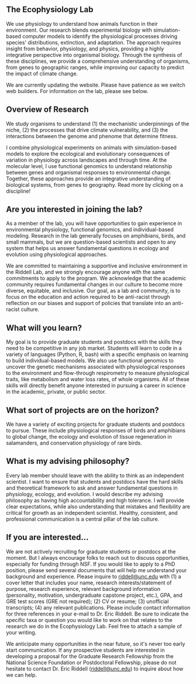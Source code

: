 ## The Ecophysiology Lab

We use physiology to understand how animals function in their environment. Our research blends experimental biology with simulation-based computer models to identify the physiological processes driving species' distributions, extinction, and adaptation. The approach requires insight from behavior, physiology, and physics, providing a highly integrative perspective into organismal biology. Through the synthesis of these disciplines, we provide a comprehensive understanding of organisms, from genes to geographic ranges, while improving our capacity to predict the impact of climate change.

We are currently updating the website. Please have patience as we switch web builders. For information on the lab, please see below.

## Overview of Research

We study organisms to understand (1) the mechanistic underpinnings of the niche, (2) the processes that drive climate vulnerability, and (3) the interactions between the genome and phenome that determine fitness.

I combine physiological experiments on animals with simulation-based models to explore the ecological and evolutionary consequences of variation in physiology across landscapes and through time. At the molecular level, I use functional genomics to understand relationship between genes and organismal responses to environmental change. Together, these approaches provide an integrative understanding of biological systems, from genes to geography. Read more by clicking on a discipline!

## Are you interested in joining the lab?
As a member of the lab, you will have opportunities to gain experience in environmental physiology, functional genomics, and individual-based modeling. Research in the lab generally focuses on amphibians, birds, and small mammals, but we are question-based scientists and open to any system that helps us answer fundamental questions in ecology and evolution using physiological approaches. 

We are committed to maintaining a supportive and inclusive environment in the Riddell Lab, and we strongly encourage anyone with the same commitments to apply to the program. We acknowledge that the academic community requires fundamental changes in our culture to become more diverse, equitable, and inclusive. Our goal, as a lab and community, is to focus on the education and action required to be anti-racist through reflection on our biases and support of policies that translate into an anti-racist culture.

## What will you learn?
My goal is to provide graduate students and postdocs with the skills they need to be competitive in any job market. Students will learn to code in a variety of languages (Python, R, bash) with a specific emphasis on learning to build individual-based models. We also use functional genomics to uncover the genetic mechanisms associated with physiological responses to the environment and flow-through respirometry to measure physiological traits, like metabolism and water loss rates, of whole organisms. All of these skills will directly benefit anyone interested in pursuing a career in science in the academic, private, or public sector.

## What sort of projects are on the horizon?
We have a variety of exciting projects for graduate students and postdocs to pursue. These include physiological responses of birds and amphibians to global change, the ecology and evolution of tissue regeneration in salamanders, and conservation physiology of rare birds.

## What is my advising philosophy?
Every lab member should leave with the ability to think as an independent scientist. I want to ensure that students and postdocs have the hard skills and theoretical framework to ask and answer fundamental questions in physiology, ecology, and evolution. I would describe my advising philosophy as having high accountability and high tolerance. I will provide clear expectations, while also understanding that mistakes and flexibility are critical for growth as an independent scientist. Healthy, consistent, and professional communication is a central pillar of the lab culture.

## If you are interested...
We are not actively recruiting for graduate students or postdocs at the moment. But I always encourage folks to reach out to discuss opportunities, especially for funding through NSF. If you would like to apply to a PhD position, please send several documents that will help me understand your background and experience. Please inquire to riddell@unc.edu with (1) a cover letter that includes your name, research interests/statement of purpose, research experience, relevant background information (personality, motivation, undergraduate capstone project, etc.), GPA, and GRE test scores (GRE not required); (2) CV or resume; (3) unofficial transcripts; (4) any relevant publications. Please include contact information for three references in your e-mail to Dr. Eric Riddell. Be sure to indicate the specific taxa or question you would like to work on that relates to the research we do in the Ecophysiology Lab. Feel free to attach a sample of your writing. 

We anticipate many opportunities in the near future, so it's never too early start communication. If any prospective students are interested in developing a proposal for the Graduate Research Fellowship from the National Science Foundation or Postdoctoral Fellowship, please do not hesitate to contact Dr. Eric Riddell (riddell@unc.edu) to inquire about how we can help.
